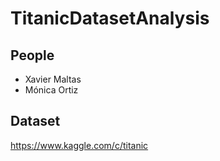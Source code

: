 # TitanicDatasetAnalysis

## People
- Xavier Maltas
- Mónica Ortiz

## Dataset 
https://www.kaggle.com/c/titanic
